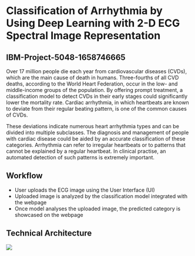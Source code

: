 #  Classification of Arrhythmia by Using Deep Learning with 2-D ECG Spectral Image Representation
## IBM-Project-5048-1658746665

Over 17 million people die each year from cardiovascular diseases (CVDs), which are the main cause of death in humans. Three-fourths of all CVD deaths, according to the World Heart Federation, occur in the low- and middle-income groups of the population. By offering prompt treatment, a classification model to detect CVDs in their early stages could significantly lower the mortality rate. Cardiac arrhythmia, in which heartbeats are known to deviate from their regular beating pattern, is one of the common causes of CVDs.

These deviations indicate numerous heart arrhythmia types and can be divided into multiple subclasses. The diagnosis and management of people with cardiac disease could be aided by an accurate classification of these categories. Arrhythmia can refer to irregular heartbeats or to patterns that cannot be explained by a regular heartbeat. In clinical practise, an automated detection of such patterns is extremely important.

## Workflow

- User uploads the ECG image using the User Interface (UI)
- Uploaded image is analyzed by the classification model integrated with the webpage
- Once model analyses the uploaded image, the predicted category is showcased on the webpage

## Technical Architecture
![](https://user-images.githubusercontent.com/68504821/190872840-ce9f222d-32d3-440a-a1d0-b77cc90e0018.png)
